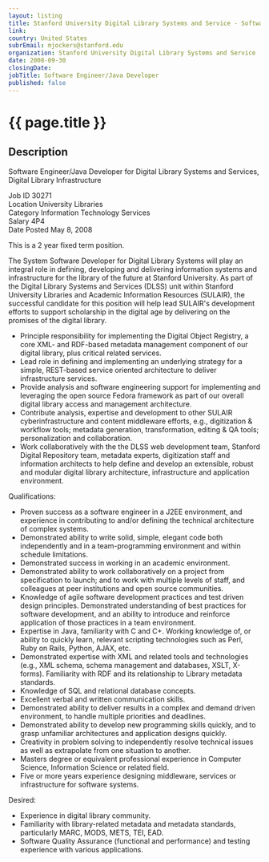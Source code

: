 ```yaml
---
layout: listing
title: Stanford University Digital Library Systems and Service - Software Engineer/Java Developer
link:
country: United States
subrEmail: mjockers@stanford.edu
organization: Stanford University Digital Library Systems and Service 
date: 2008-09-30
closingDate: 
jobTitle: Software Engineer/Java Developer
published: false
---
```



# {{ page.title }}

## Description





<p>Software Engineer/Java Developer for Digital Library Systems and
Services, Digital Library Infrastructure
</p>
<p>

Job ID 30271</br>
Location University Libraries</br>
Category Information Technology Services</br>
Salary 4P4</br>
Date Posted May 8, 2008
</p>
<p>


This is a 2 year fixed term position.
</p>
<p>


The System Software Developer for Digital Library Systems will play an
integral role in defining, developing and delivering information
systems and infrastructure for the library of the future at Stanford
University. As part of the Digital Library Systems and Services (DLSS)
unit within Stanford University Libraries and Academic Information
Resources (SULAIR), the successful candidate for this position will
help lead SULAIR's development efforts to support scholarship in the
digital age by delivering on the promises of the digital library.
</p>
<p
The incumbent will be a part of the Digital Library Infrastructure
group, a dynamic team focused on realizing core components of the
Stanford Unviersity Libraries' emerging digital library architecture.
The team team focuses on delivering cross-cutting digital library
services and infrastructure, such as metadata generation,
transformation and management; service oriented library
cyberinfrastructure ("lyberstructure"); and digital asset & rights
management. This group works closely with peer teams focused on other
aspects of digital library functionality, including Web/UI application
development, in the creation of common and reusable technologies and
components. The successful candidate will be responsible for the
design and initial development of key technologies needed to support
Stanford's vision of the digital library of the future.
</p>
<p
Duties and Responsibilities:
</p>
<p>

<ul>
<li>Principle responsibility for implementing the Digital Object Registry,
a core XML- and RDF-based metadata management component of our digital
library, plus critical related services.
</li>

<li>Lead role in defining and implementing an underlying strategy for a
simple, REST-based service oriented architecture to deliver
infrastructure services.
</li>

<li>Provide analysis and software engineering support for implementing and
leveraging the open source Fedora framework as part of our overall
digital library access and management architecture.
</li>

<li>Contribute analysis, expertise and development to other SULAIR
cyberinfrastructure and content middleware efforts, e.g., digitization
& workflow tools; metadata generation, transformation, editing & QA
tools; personalization and collaboration.
</li>

<li>Work collaboratively with the the DLSS web development team, Stanford
Digital Repository team, metadata experts, digitization staff and
information architects to help define and develop an extensible,
robust and modular digital library architecture, infrastructure and
application environment.
</li>
</ul>

</p>
<p>
Qualifications:
</p>
<p>

<ul>
<li>Proven success as a software engineer in a J2EE environment, and
experience in contributing to and/or defining the technical
architecture of complex systems.</li>

<li>Demonstrated ability to write solid, simple, elegant code both
independently and in a team-programming environment and within
schedule limitations.</li>

<li>Demonstrated success in working in an academic environment.</li>

<li>Demonstrated ability to work collaboratively on a project from
specification to launch; and to work with multiple levels of staff,
and colleagues at peer institutions and open source communities.</li>

<li>Knowledge of agile software development practices and test driven
design principles. Demonstrated understanding of best practices for
software development, and an ability to introduce and reinforce
application of those practices in a team environment.</li>

<li>Expertise in Java, familiarity with C and C+. Working knowledge of, or
ability to quickly learn, relevant scripting technologies such as
Perl, Ruby on Rails, Python, AJAX, etc.</li>

<li>Demonstrated expertise with XML and related tools and technologies
(e.g., XML schema, schema management and databases, XSLT, X-forms).
Familiarity with RDF and its relationship to Library metadata standards.</li>

<li>Knowledge of SQL and relational database concepts.</li>

<li>Excellent verbal and written communication skills.</li>

<li>Demonstrated ability to deliver results in a complex and demand driven
environment, to handle multiple priorities and deadlines.</li>

<li>Demonstrated ability to develop new programming skills quickly, and to
grasp unfamiliar architectures and application designs quickly.</li>

<li>Creativity in problem solving to independently resolve technical
issues as well as extrapolate from one situation to another.</li>

<li>Masters degree or equivalent professional experience in Computer
Science, Information Science or related field.</li>

<li>Five or more years experience designing middleware, services or
infrastructure for software systems.</li>
</ul>
</p>
<p>

Desired:
</p>
<p>
<ul>
<li>Experience in digital library community.</li>

<li>Familiarity with library-related metadata and metadata standards,
particularly MARC, MODS, METS, TEI, EAD.</li>

<li>Software Quality Assurance (functional and performance) and testing
experience with various applications.</li>
</ul>
</p>


